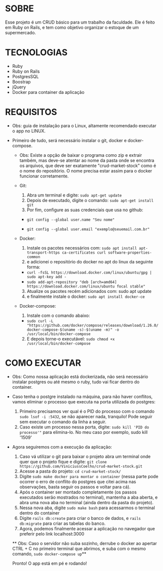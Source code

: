 # SOBRE

Esse projeto é um CRUD básico para um trabalho da faculdade. Ele é feito em Ruby on Rails, e tem como objetivo organizar o estoque de um supermercado.

# TECNOLOGIAS

* Ruby
* Ruby on Rails
* PostgresSQL
* Boostrap
* jQuery
* Docker para container da aplicação

# REQUISITOS

* Obs: guia de instalação para o Linux, altamente recomendado executar o app no LINUX.

* Primeiro de tudo, será necessário instalar o git, docker e docker-compose.
  * Obs: Existe a opção de baixar o programa como zip e extrair também, mas deve-se atentar ao nome da pasta onde se encontra os arquivos, que deve ser exatamente "crud-market-stock" como é o nome do repositório. O nome precisa estar assim para o docker funcionar corretamente.
  * Git:
    1. Abra um terminal e digite: `sudo apt-get update`
    2. Depois de executado, digite o comando: `sudo apt-get install git`
    3. Por fim, configure as suas credenciais que usa no github:
      * `git config --global user.name "Seu nome"`
      
      * `git config --global user.email "exemplo@seuemail.com.br"`
  
  * Docker: 
    1. Instale os pacotes necessários com: `sudo apt install apt-transport-https ca-certificates curl software-properties-common`
    2. e adicionei o repositório do docker no apt do linux da seguinte forma:
      * `curl -fsSL https://download.docker.com/linux/ubuntu/gpg | sudo apt-key add -`
      * `sudo add-apt-repository "deb [arch=amd64] https://download.docker.com/linux/ubuntu focal stable"`
    3. Atualize os pacotes recém adicionados com: sudo apt update
    4. e finalmente instale o docker: `sudo apt install docker-ce`
    
  * Docker-compose:
    1. Instale com o comando abaixo:
     * `sudo curl -L "https://github.com/docker/compose/releases/download/1.26.0/docker-compose-$(uname -s)-$(uname -m)" -o /usr/local/bin/docker-compose`
    2. E depois torne-o executável: `sudo chmod +x /usr/local/bin/docker-compose`

# COMO EXECUTAR

* Obs: Como nossa aplicação está dockerizada, não será necessário instalar postgres ou até mesmo o ruby, tudo vai ficar dentro do container.
* Caso tenha o postgre instalado na máquina, para não haver conflitos, vamos eliminar o processo que executa na porta utilizada do postgres:
  1. Primeiro precisamos ver qual é o PID do processo com o comando `sudo lsof -i :5432`, se não aparecer nada, tranquilo! Pode seguir sem executar o comando da linha a seguir.
  2. Caso existe um processo nessa porta, digite: `sudo kill 'PID do processo'"` para elimina-lo. No meu caso por exemplo, sudo kill '1509'

* Agora seguiremos com a execução da aplicação:
  1. Caso vá utilizar o git para baixar o projeto abra um terminal onde quer que o projeto fique e digite: `git clone https://github.com/ViniciussCoelho/crud-market-stock.git`
  2. Acesse a pasta do projeto: `cd crud-market-stock/`
  3. Digite `sudo make docker para montar o container` (nessa parte pode ocorrer o erro de conflito do postgres que citei acima nas observações, basta seguir os passos e voltar para cá).
  4. Após o container ser montado completamente (os passos executados serão mostrados no terminal), mantenha a aba aberta, e abra uma nova aba no terminal (ainda dentro da pasta do projeto).
  5. Nessa nova aba, digite `sudo make bash` para acessarmos o terminal dentro do container
  6. Digite `rails db:create` para criar o banco de dados, e `rails db:migrate` para criar as tabelas do banco.
  7. Agora, podemos finalmente acessar a aplicação no navegador que preferir pelo link localhost:3000
  
  ** Obs: Caso o servidor não suba sozinho, derrube o docker ao apertar CTRL + C no primeiro terminal que abrimos, e suba com o mesmo comando, `sudo docker-compose up`**
  
  Pronto! O app está em pé e rodando!
   
